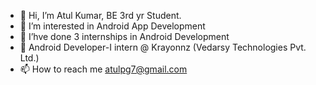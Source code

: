 - 👋  Hi, I’m Atul Kumar, BE 3rd yr Student.
- 👀  I’m interested in Android App Development
- 💞️  I’hve done 3 internships in Android Development
- 🌱  Android Developer-I intern @ Krayonnz (Vedarsy Technologies Pvt. Ltd.)
- 📫  How to reach me atulpg7@gmail.com

<!---
Atulpg7/Atulpg7 is a ✨ special ✨ repository because its `README.md` (this file) appears on your GitHub profile.
You can click the Preview link to take a look at your changes.
--->
